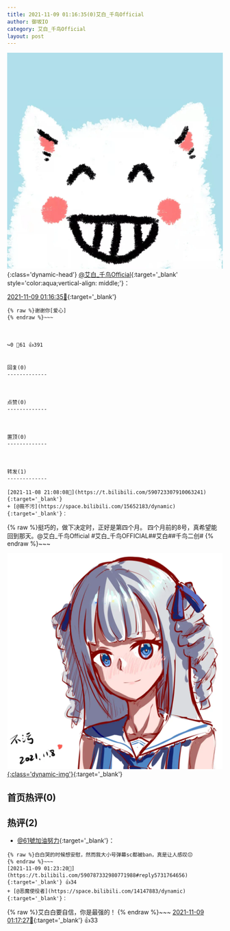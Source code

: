 ```yaml
---
title: 2021-11-09 01:16:35(0)艾白_千鸟Official
author: 御坂IO
category: 艾白_千鸟Official
layout: post
---
```


![img](/images/9ae8b9445fd0665cc014d9080156a45271be73c6.jpg){:class='dynamic-head'}
[@艾白_千鸟Official](https://space.bilibili.com/334537711/dynamic){:target='_blank' style='color:aqua;vertical-align: middle;'}：

[2021-11-09 01:16:35🔗](https://t.bilibili.com/590787332980771988){:target='_blank'}

~~~
{% raw %}谢谢你[爱心]
{% endraw %}~~~



↪️0 💬61 👍391


回复(0)
-------------



点赞(0)
-------------



置顶(0)
-------------



转发(1)
-------------

[2021-11-08 21:08:08🔗](https://t.bilibili.com/590723307910063241){:target='_blank'}
+ [@莪不污](https://space.bilibili.com/15652183/dynamic){:target='_blank'}：
~~~
{% raw %}挺巧的，做下决定时，正好是第四个月。
四个月前的8号，真希望能回到那天。@艾白_千鸟Official 
#艾白_千鸟OFFICIAL##艾白##千鸟二创#
{% endraw %}~~~


[![img](/images/78bdd16a73e74d7db65abfb2e541b144328e2f0c.png){:class='dynamic-img'}](/images/78bdd16a73e74d7db65abfb2e541b144328e2f0c.png){:target='_blank'}




首页热评(0)
-------------



热评(2)
-------------

+ [@61號加油努力](https://space.bilibili.com/1751396/dynamic){:target='_blank'}：
~~~
{% raw %}白白哭的时候想安慰，然而我大小号弹幕sc都被ban，真是让人感叹😔
{% endraw %}~~~
[2021-11-09 01:23:20🔗](https://t.bilibili.com/590787332980771988#reply5731764656){:target='_blank'} 👍34
+ [@恶魔使役者](https://space.bilibili.com/14147883/dynamic){:target='_blank'}：
~~~
{% raw %}艾白白要自信，你是最强的！
{% endraw %}~~~
[2021-11-09 01:17:27🔗](https://t.bilibili.com/590787332980771988#reply5731748824){:target='_blank'} 👍33


